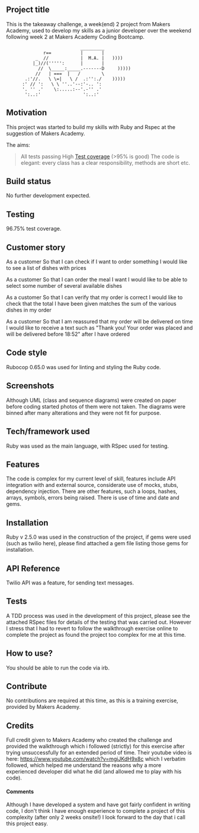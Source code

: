 ## Project title

This is the takeaway challenge, a week(end) 2 project from Makers Academy, used to develop my skills as a junior developer over the weekend following week 2 at Makers Academy Coding Bootcamp.

```
                            _________
              r==           |       |
           _  //            |  M.A. |   ))))
          |_)//(''''':      |       |
            //  \_____:_____.-------D     )))))
           //   | ===  |   /        \
       .:'//.   \ \=|   \ /  .:'':./    )))))
      :' // ':   \ \ ''..'--:'-.. ':
      '. '' .'    \:.....:--'.-'' .'
       ':..:'                ':..:'

 ```

## Motivation

This project was started to build my skills with Ruby and Rspec at the suggestion of Makers Academy. 

The aims:
> All tests passing
> High [Test coverage](https://github.com/makersacademy/course/blob/master/pills/test_coverage.md) (>95% is good)
> The code is elegant: every class has a clear responsibility, methods are short etc.


## Build status

No further development expected.

## Testing 

96.75% test coverage.

## Customer story

As a customer
So that I can check if I want to order something
I would like to see a list of dishes with prices

As a customer
So that I can order the meal I want
I would like to be able to select some number of several available dishes

As a customer
So that I can verify that my order is correct
I would like to check that the total I have been given matches the sum of the various dishes in my order

As a customer
So that I am reassured that my order will be delivered on time
I would like to receive a text such as "Thank you! Your order was placed and will be delivered before 18:52" after I have ordered

## Code style

Rubocop 0.65.0 was used for linting and styling the Ruby code.
 
## Screenshots

Although UML (class and sequence diagrams) were created on paper before coding started photos of them were not taken. The diagrams were binned after many alterations and they were not fit for purpose.

## Tech/framework used

Ruby was used as the main language, with RSpec used for testing.

## Features

The code is complex for my current level of skill, features include API integration with and external source, considerate use of mocks, stubs, dependency injection. There are other features, such a loops, hashes, arrays, symbols, errors being raised. There is use of time and date and gems.

## Installation

Ruby v 2.5.0 was used in the construction of the project, if gems were used (such as twilio here), please find attached a gem file listing those gems for installation.

## API Reference

Twilio API was a feature, for sending text messages.

## Tests

A TDD process was used in the development of this project, please see the attached RSpec files for details of the testing that was carried out. However I stress that I had to revert to follow the walkthrough exercise online to complete the project as found the project too complex for me at this time.

## How to use?

You should be able to run the code via irb.

## Contribute

No contributions are required at this time, as this is a training exercise, provided by Makers Academy.

## Credits

Full credit given to Makers Academy who created the challenge and provided the walkthrough which i followed (strictly) for this exercise after trying unsuccessfully for an extended period of time. Their youtube video is here: https://www.youtube.com/watch?v=mgiJKdH9x8c which I verbatim followed, which helped me understand the reasons why a more experienced developer did what he did (and allowed me to play with his code).

#### Comments

Although I have developed a system and have got fairly confident in writing code, I don't think I have enough experience to complete a project of this complexity (after only 2 weeks onsite!) I look forward to the day that i call this project easy.


<!-- * Hints on functionality to implement:
  * Ensure you have a list of dishes with prices
  * Place the order by giving the list of dishes, their quantities and a number that should be the exact total. If the sum is not correct the method should raise an error, otherwise the customer is sent a text saying that the order was placed successfully and that it will be delivered 1 hour from now, e.g. "Thank you! Your order was placed and will be delivered before 18:52".
  * The text sending functionality should be implemented using Twilio API. You'll need to register for it. It’s free.
  * Use the twilio-ruby gem to access the API
  * Use the Gemfile to manage your gems
  * Make sure that your Takeaway is thoroughly tested and that you use mocks and/or stubs, as necessary to not to send texts when your tests are run
  * However, if your Takeaway is loaded into IRB and the order is placed, the text should actually be sent
  * Note that you can only send texts in the same country as you have your account. I.e. if you have a UK account you can only send to UK numbers.

* Advanced! (have a go if you're feeling adventurous):
  * Implement the ability to place orders via text message.

* A free account on Twilio will only allow you to send texts to "verified" numbers. Use your mobile phone number, don't worry about the customer's mobile phone.

* **WARNING** think twice before you push your mobile number or any private details to a public space like Github. Now is a great time to think about security and how you can keep your private information secret. You might want to explore environment variables.

* Finally submit a pull request before Monday at 9am with your solution or partial solution.  However much or little amount of code you wrote please please please submit a pull request before Monday at 9am


Reviewers will potentially be using this [code review rubric](docs/review.md).  Referring to this rubric in advance will make the challenge somewhat easier.  You should be the judge of how much challenge you want this weekend. -->
